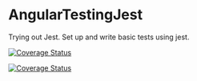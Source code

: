 # AngularTestingJest
Trying out Jest. 
Set up and write basic tests using jest.

[![Coverage Status](https://coveralls.io/repos/github/michaelmbugua-me/AngularTestingJest/badge.svg)](https://coveralls.io/github/michaelmbugua-me/AngularTestingJest)

[![Coverage Status](https://coveralls.io/repos/github/michaelmbugua-me/AngularTestingJest/badge.svg?branch=main)](https://coveralls.io/github/michaelmbugua-me/AngularTestingJest?branch=main)
